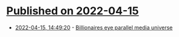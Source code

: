 # [Published on 2022-04-15](index.md)

* [2022-04-15, 14:49:20](https://news.ycombinator.com/item?id=31040875) - [Billionaires eye parallel media universe](https://www.axios.com/elon-musk-twitter-billionaires-free-speech-social-media-c74547a6-e51d-48fa-b2bd-3d7458f2adb4.html)
